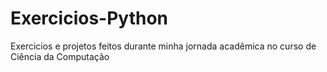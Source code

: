 # Exercicios-Python
 Exercicios e projetos feitos durante minha jornada acadêmica no curso de Ciência da Computação
